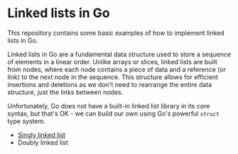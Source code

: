 # Linked lists in Go

This repository contains some basic examples of how to implement linked lists in Go.

Linked lists in Go are a fundamental data structure used to store a sequence of elements in a linear order. Unlike arrays or slices, linked lists are built from nodes, where each node contains a piece of data and a reference (or link) to the next node in the sequence. This structure allows for efficient insertions and deletions as we don't need to rearrange the entire data structure, just the links between nodes.

Unfortunately, Go does not have a built-in linked list library in its core syntax, but that's OK - we can build our own using Go's powerful `struct` type system.

* [Singly linked list](https://github.com/LukePeterson/LinkedList/tree/main/single)
* Doubly linked list